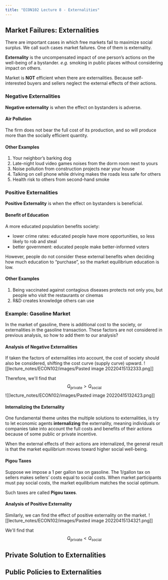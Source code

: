 ```yaml
---
title: "ECON102 Lecture 8 - Externalities"
---
```

## Market Failures: Externalities
There are important cases in which free markets fail to maximize social surplus. We call such cases market failures. One of them is externality.

**Externality** is the uncompensated impact of one person’s actions on the well-being of a bystander. _e.g._ smoking in public places without considering impact on others.

Market is **NOT** efficient when there are externalities. Because self-interested buyers and sellers neglect the external effects of their actions.

### Negative Externalities
**Negative externality** is when the effect on bystanders is adverse.

#### Air Pollution
The firm does not bear the full cost of its production, and so will produce more than the socially efficient quantity.

#### Other Examples
1. Your neighbor’s barking dog 
2. Late-night loud video games noises from the dorm room next to yours 
3. Noise pollution from construction projects near your house 
4. Talking on cell phone while driving makes the roads less safe for others 
5. Health risk to others from second-hand smoke

### Positive Externalities
**Positive Externality** is when the effect on bystanders is beneficial.

#### Benefit of Education
A more educated population benefits society: 
- lower crime rates: educated people have more opportunities, so less likely to rob and steal 
- better government: educated people make better-informed voters

However, people do not consider these external benefits when deciding how much education to “purchase”, so the market equilibrium education is low.

#### Other Examples
1. Being vaccinated against contagious diseases protects not only you, but people who visit the restaurants or cinemas 
2. R&D creates knowledge others can use

### Example: Gasoline Market
In the market of gasoline, there is additional cost to the society, or externalities in the gasoline transaction. These factors are not considered in previous analysis, so how to add them to our analysis?

#### Analysis of Negative Externalities
If taken the factors of externalities into account, the cost of society should also be considered, shifting the cost curve (supply curve) upward.
![[lecture_notes/ECON102/images/Pasted image 20220415132333.png]]

Therefore, we'll find that
$$
Q_{\text{private}}>Q_{\text{social}}
$$
![[lecture_notes/ECON102/images/Pasted image 20220415132423.png]]

#### Internalizing the Externality
One fundamental theme unites the multiple solutions to externalities, is try to let economic agents **internalizing** the externality, meaning individuals or companies take into account the full costs and benefits of their actions because of some public or private incentive.

When the external effects of their actions are internalized, the general result is that the market equilibrium moves toward higher social well-being.

#### Pigou Taxes
Suppose we impose a 1 per gallon tax on gasoline. The 1/gallon tax on sellers makes sellers’ costs equal to social costs. When market participants must pay social costs, the market equilibrium matches the social optimum.

Such taxes are called **Pigou taxes**.

#### Analysis of Positive Externality
Similarly, we can find the effect of positive externality on the market.
![[lecture_notes/ECON102/images/Pasted image 20220415134321.png]]

We'll find that
$$
Q_{\text{private}}<Q_{\text{social}}
$$

## Private Solution to Externalities



## Public Policies to Externalities